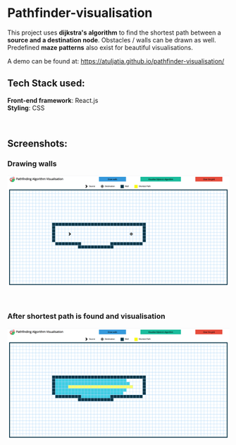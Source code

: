 # Pathfinder-visualisation

This project uses **dijkstra's algorithm** to find the shortest path between a **source and a destination node**. Obstacles / walls can be drawn as well. Predefined **maze patterns** also exist for beautiful visualisations.

A demo can be found at: https://atuljatia.github.io/pathfinder-visualisation/

## Tech Stack used:

**Front-end framework**: React.js
<br>
**Styling**: CSS

<br>

## Screenshots:

<h3> Drawing walls</h3>

![Image of project](https://raw.githubusercontent.com/AtulJatia/pathfinder-visualisation/master/sample1.PNG)

<br>

<h3> After shortest path is found and visualisation </h3>

![Image of project](https://raw.githubusercontent.com/AtulJatia/pathfinder-visualisation/master/sample2.PNG)

